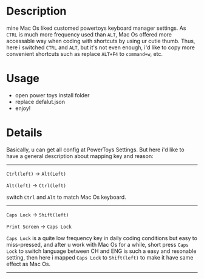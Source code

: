 # Description

mine Mac Os liked customed powertoys keyboard manager settings.
As `CTRL` is much more frequency used than `ALT`, Mac Os offered more accessable way when coding with shortcuts by using ur cutie thumb. 
Thus, here i switched `CTRL` and `ALT`, but it's not even enough, i'd like to copy more convenient shortcuts such as replace `ALT+F4` to `command+w`, etc.

# Usage

- open power toys install folder
- replace defalut.json
- enjoy!



# Details

Basically, u can get all config at PowerToys Settings. But here i'd like to have a general description about mapping key and reason:

--- 
`Ctrl(left)` -> `Alt(Left)`

`Alt(left)` -> `Ctrl(left)`

switch `Ctrl` and `Alt` to match Mac Os keyboard.

--- 
`Caps Lock` -> `Shift(left)`

`Print Screen` -> `Caps Lock`

`Caps Lock` is a quite low frequency key in daily coding conditions but easy to miss-pressed, and after u work with Mac Os for a while, short press `Caps Lock` to switch language between CH and ENG is such a easy and resonable setting, then here i mapped `Caps Lock` to `Shift(left)` to make it have same effect as Mac Os.

--- 
